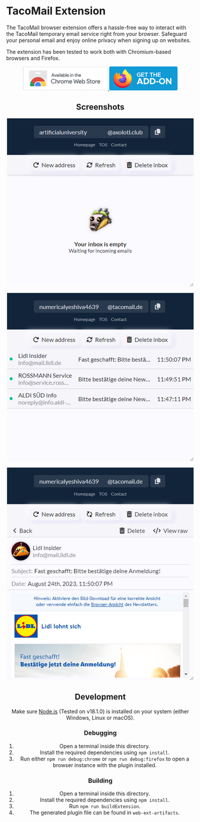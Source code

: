 # TacoMail Extension
The TacoMail browser extension offers a hassle-free way to interact with the TacoMail temporary email service right from your browser. Safeguard your personal email and enjoy online privacy when signing up on websites.

The extension has been tested to work both with Chromium-based browsers and Firefox.

<div align="center">
<a href="https://chrome.google.com/webstore/detail/tacomail/dejnfajebemepkbjocbefgbiomnabgko">
    <img src="git_assets/store_button_chrome.png" alt="Chrome store">
</a>

<a href="https://addons.mozilla.org/en-US/firefox/addon/tacomail/?utm_source=addons.mozilla.org&utm_medium=referral&utm_content=search">
    <img src="git_assets/store_button_firefox.png" alt="Chrome store">
</a>
</p>

## Screenshots
![Screenshot 1](git_assets/screenshot_1.png)

![Screenshot 2](git_assets/screenshot_2.png)

![Screenshot 3](git_assets/screenshot_3.png)

## Development
Make sure [Node.js](https://nodejs.org/en) (Tested on v18.1.0) is installed on your system (either Windows, Linux or macOS).

### Debugging
1. Open a terminal inside this directory.
2. Install the required dependencies using `npm install`.
3. Run either `npm run debug:chrome` or `npm run debug:firefox` to open a browser instance with the plugin installed.

### Building
1. Open a terminal inside this directory.
2. Install the required dependencies using `npm install`.
3. Run `npm run buildExtension`.
4. The generated plugin file can be found in `web-ext-artifacts`.